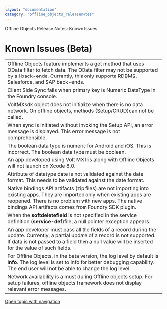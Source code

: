 ```yaml
---
layout: "documentation"
category: "offline_objects_releasenotes"
---
```

                            
Offline Objects Release Notes: Known Issues

Known Issues (Beta)
===================

<table style="width: 100%;margin-left: 0;margin-right: auto;mc-table-style: url('Resources/TableStyles/Basic.css');" class="TableStyle-Basic" cellspacing="0"><colgroup><col class="TableStyle-Basic-Column-Column1"></colgroup><tbody><tr class="TableStyle-Basic-Body-Body1"><td class="TableStyle-Basic-BodyD-Column1-Body1">Offline Objects feature implements a get method that uses OData filter to fetch data. The OData filter may not be supported by all back-ends. Currently, this only supports RDBMS, Salesforce, and SAP back-ends.</td></tr><tr class="TableStyle-Basic-Body-Body1"><td class="TableStyle-Basic-BodyD-Column1-Body1">Client Side Sync fails when primary key is Numeric DataType in the Foundry console.</td></tr><tr class="TableStyle-Basic-Body-Body1"><td class="TableStyle-Basic-BodyD-Column1-Body1">VoltMXsdk object does not initialize when there is no data network. On offline objects, methods (Setup/CRUD)can not be called.</td></tr><tr class="TableStyle-Basic-Body-Body1"><td class="TableStyle-Basic-BodyD-Column1-Body1">When sync is initiated without invoking the Setup API, an error message is displayed. This error message is not comprehensible.</td></tr><tr class="TableStyle-Basic-Body-Body1"><td class="TableStyle-Basic-BodyD-Column1-Body1">The boolean data type is numeric for Android and iOS. This is incorrect. The boolean data type must be boolean.</td></tr><tr class="TableStyle-Basic-Body-Body1"><td class="TableStyle-Basic-BodyD-Column1-Body1">An app developed using Volt MX Iris along with Offline Objects will not launch on Xcode 8.0.</td></tr><tr class="TableStyle-Basic-Body-Body1"><td class="TableStyle-Basic-BodyD-Column1-Body1">Attribute of datatype date is not validated against the date format. This needs to be validated against the date format.</td></tr><tr class="TableStyle-Basic-Body-Body1"><td class="TableStyle-Basic-BodyD-Column1-Body1">Native bindings API artifacts (zip files) are not importing into existing apps. They are imported only when existing apps are reopened. There is no problem with new apps. The native bindings API artifacts comes from Foundry SDK plugin.</td></tr><tr class="TableStyle-Basic-Body-Body1"><td class="TableStyle-Basic-BodyD-Column1-Body1">When the <b>softdeletefield</b> is not specified in the service definition (<b>service-def</b>)file, a null pointer exception appears.</td></tr><tr class="TableStyle-Basic-Body-Body1"><td class="TableStyle-Basic-BodyD-Column1-Body1">An app developer must pass all the fields of a record during the update. Currently, a partial update of a record is not supported. If data is not passed to a field then a null value will be inserted for the value of such fields.</td></tr><tr class="TableStyle-Basic-Body-Body1"><td class="TableStyle-Basic-BodyD-Column1-Body1">For Offline Objects, in the beta version, the log level by default is <b>info</b>. The log level is set to info for better debugging capability. The end user will not be able to change the log level.</td></tr><tr class="TableStyle-Basic-Body-Body1"><td class="TableStyle-Basic-BodyA-Column1-Body1">Network availability is a must during Offline objects setup. For setup failures, offline objects framework does not display relevant error messages.</td></tr></tbody></table>

[Open topic with navigation](../Content/Known_Issues.html)
